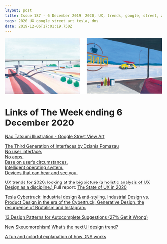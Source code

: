 ```yaml
---
layout: post
title: Issue 187 - 6 December 2019 (2020, UX, trends, google, street, art, tesla, dns)
tags: 2020 UX google street art tesla, dns
date: 2019-12-06T17:01:19.750Z
---
```

![Nao Tatsumi Illustration - Google Street View Art](/assets/uploads/issue-187.png "Nao Tatsumi Illustration - Google Street View Art")

# Links of The Week ending 6 December 2020

<a href="http://naotatsumi.net/streetviewjourney.html" title="Nao Tatsumi Illustration - Google Street View Art" alt="Nao Tatsumi Illustration - Google Street View Art" target="_blank">Nao Tatsumi Illustration - Google Street View Art</a>

<a href="https://www.interfaces3.com/" title="The Third Generation of Interfaces" alt="The Third Generation of Interfaces" target="_blank">
The Third Generation of Interfaces by Dzianis Pomazau <br>
No user interface.<br>
No apps.<br>
Base on user’s circumstances.<br>
Intelligent operating system.<br>
Devices that can hear and see you.</a>

<a href="" title="UX trends for 2020" alt="UX trends for 2020" target="_blank">UX trends for 2020: looking at the big picture (a holistic analysis of UX Design as a discipline.) </a> Full report: <a href="https://trends.uxdesign.cc/" title="The State of UX in 2020" alt="The State of UX in 2020">The State of UX in 2020</a>

<a href="https://uxdesign.cc/industrial-design-anti-styling-b8110d69c2ef" title="Tesla Cybertruck: industrial design & anti-styling" alt="Tesla Cybertruck: industrial design & anti-styling" target="_blank">Tesla Cybertruck: industrial design & anti-styling. Industrial Design vs. Product Design in the era of the Cybertruck, Generative Design, the resurgence of Brutalism and Instagram.</a>

<a href="https://baymard.com/blog/autocomplete-design" title="13 Design Patterns for Autocomplete Suggestions (27% Get it Wrong)" alt="13 Design Patterns for Autocomplete Suggestions (27% Get it Wrong)">13 Design Patterns for Autocomplete Suggestions (27% Get it Wrong)</a>

<a href="https://uxdesign.cc/whats-the-next-ui-design-trend-75c8b61f5c7c" title="New Skeuomorphism! What’s the next UI design trend?" alt="New Skeuomorphism! What’s the next UI design trend?" target="_blank">New Skeuomorphism! What’s the next UI design trend?</a>

<a href="https://howdns.works/" title="A fun and colorful explanation of how DNS works" alt="A fun and colorful explanation of how DNS works" target="_blank">A fun and colorful explanation of how DNS works</a>
